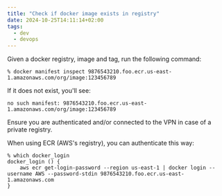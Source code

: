 ```yaml
---
title: "Check if docker image exists in registry"
date: 2024-10-25T14:11:14+02:00
tags:
  - dev
  - devops
---
```


Given a docker registry, image and tag, run the following command:

<!--more-->

```shell
% docker manifest inspect 9876543210.foo.ecr.us-east-1.amazonaws.com/org/image:123456789
```

If it does not exist, you'll see:

```
no such manifest: 9876543210.foo.ecr.us-east-1.amazonaws.com/org/image:123456789
```

Ensure you are authenticated and/or connected to the VPN in case of a private registry.

When using ECR (AWS's registry), you can authenticate this way:

```shell
% which docker_login
docker_login () {
	aws ecr get-login-password --region us-east-1 | docker login --username AWS --password-stdin 9876543210.foo.ecr.us-east-1.amazonaws.com
}
```
